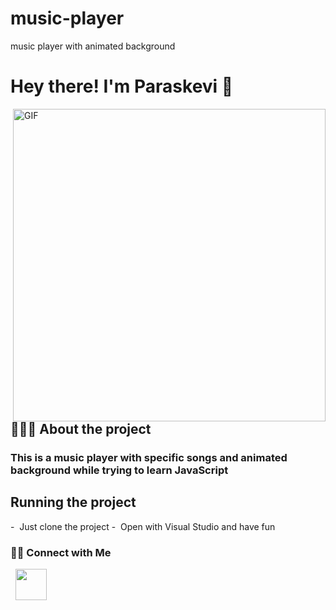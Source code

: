 # music-player
music player with animated background
<h1> Hey there! I'm Paraskevi 👋 </h1>
<img align="right" alt="GIF" src="https://gifdb.com/images/high/kagamine-len-singing-vocaloid-vauiask797ixqj9e.webp" width="500"/>
<h2> 👨🏻‍💻 About the project </h2>

<h3> This is a music player with specific songs and animated background while trying to learn JavaScript </h3>


<h2>Running the project</h2>
- &nbsp;Just clone the project
- &nbsp;Open with Visual Studio and have fun 


<h3> 🤝🏻 Connect with Me </h3>
&nbsp; <a href="http://www.linkedin.com/in/paraskevi-papagiannoula-188769224" target="_blank" rel="noopener noreferrer"><img src="https://img.icons8.com/plasticine/100/000000/linkedin.png" width="50" /></a>
